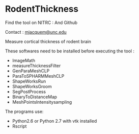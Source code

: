 RodentThickness
===============
Find the tool on NITRC :
And Github

Contact : mjacquem@unc.edu

Measure cortical thickness of rodent brain

These softwares need to be installed before executing the tool :
  - ImageMath
  - measureThicknessFilter
  - GenParaMeshCLP
  - ParaToSPHARMMeshCLP
  - ShapeWorksRun
  - ShapeWorksGroom
  - SegPostProcess
  - BinaryToDistanceMap
  - MeshPointsIntensitysampling

The programs use:
   - Python2.6 or Python 2.7 with vtk installed
   - Rscript

